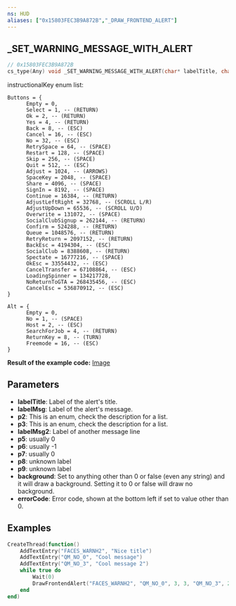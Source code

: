 ```yaml
---
ns: HUD
aliases: ["0x15803FEC3B9A872B","_DRAW_FRONTEND_ALERT"]
---
```

## _SET_WARNING_MESSAGE_WITH_ALERT

```c
// 0x15803FEC3B9A872B
cs_type(Any) void _SET_WARNING_MESSAGE_WITH_ALERT(char* labelTitle, char* labelMsg, int p2, int p3, char* labelMsg2, cs_type(int) BOOL p5, int p6, int p7, char* p8, char* p9, BOOL background, int errorCode);
```

instructionalKey enum list:
```
Buttons = {
      Empty = 0,
      Select = 1, -- (RETURN)
      Ok = 2, -- (RETURN)
      Yes = 4, -- (RETURN)
      Back = 8, -- (ESC)
      Cancel = 16, -- (ESC)
      No = 32, -- (ESC)
      RetrySpace = 64, -- (SPACE)
      Restart = 128, -- (SPACE)
      Skip = 256, -- (SPACE)
      Quit = 512, -- (ESC)
      Adjust = 1024, -- (ARROWS)
      SpaceKey = 2048, -- (SPACE)
      Share = 4096, -- (SPACE)
      SignIn = 8192, -- (SPACE)
      Continue = 16384, -- (RETURN)
      AdjustLeftRight = 32768, -- (SCROLL L/R)
      AdjustUpDown = 65536, -- (SCROLL U/D)
      Overwrite = 131072, -- (SPACE)
      SocialClubSignup = 262144, -- (RETURN)
      Confirm = 524288, -- (RETURN)
      Queue = 1048576, -- (RETURN)
      RetryReturn = 2097152, -- (RETURN)
      BackEsc = 4194304, -- (ESC)
      SocialClub = 8388608, -- (RETURN)
      Spectate = 16777216, -- (SPACE)
      OkEsc = 33554432, -- (ESC)
      CancelTransfer = 67108864, -- (ESC)
      LoadingSpinner = 134217728,
      NoReturnToGTA = 268435456, -- (ESC)
      CancelEsc = 536870912, -- (ESC)
}

Alt = {
      Empty = 0,
      No = 1, -- (SPACE)
      Host = 2, -- (ESC)
      SearchForJob = 4, -- (RETURN)
      ReturnKey = 8, -- (TURN)
      Freemode = 16, -- (ESC)
}
```

**Result of the example code:** [Image](https://r2.fivemanage.com/qFztShHCe1bhCDvTI4vxv/image_2024-08-24_103558113.png)

## Parameters
* **labelTitle**: Label of the alert's title. 
* **labelMsg**: Label of the alert's message.
* **p2**: This is an enum, check the description for a list.
* **p3**: This is an enum, check the description for a list.
* **labelMsg2**: Label of another message line
* **p5**: usually 0
* **p6**: usually -1
* **p7**: usually 0
* **p8**: unknown label
* **p9**: unknown label
* **background**: Set to anything other than 0 or false (even any string) and it will draw a background. Setting it to 0 or false will draw no background.
* **errorCode**: Error code, shown at the bottom left if set to value other than 0.

## Examples
```lua
CreateThread(function()
	AddTextEntry("FACES_WARNH2", "Nice title")
	AddTextEntry("QM_NO_0", "Cool message")
	AddTextEntry("QM_NO_3", "Cool message 2")
	while true do
		Wait(0)
		DrawFrontendAlert("FACES_WARNH2", "QM_NO_0", 3, 3, "QM_NO_3", 2, -1, false, "FM_NXT_RAC", "QM_NO_1", true, 10)
	end
end)
```
